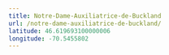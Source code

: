 ```yaml
---
title: Notre-Dame-Auxiliatrice-de-Buckland
url: /notre-dame-auxiliatrice-de-buckland/
latitude: 46.619693100000006
longitude: -70.5455802
---
```

